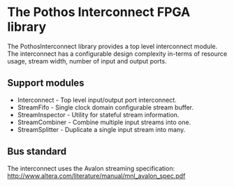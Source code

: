 # The Pothos Interconnect FPGA library

The PothosInterconnect library provides a top level interconnect module.
The interconnect has a configurable design complexity in-terms of
resource usage, stream width, number of input and output ports.

## Support modules

* Interconnect - Top level input/output port interconnect.
* StreamFifo - Single clock domain configurable stream buffer.
* StreamInspector - Utility for stateful stream information.
* StreamCombiner - Combine multiple input streams into one.
* StreamSplitter - Duplicate a single input stream into many.

## Bus standard

The interconnect uses the Avalon streaming specification:
http://www.altera.com/literature/manual/mnl_avalon_spec.pdf
